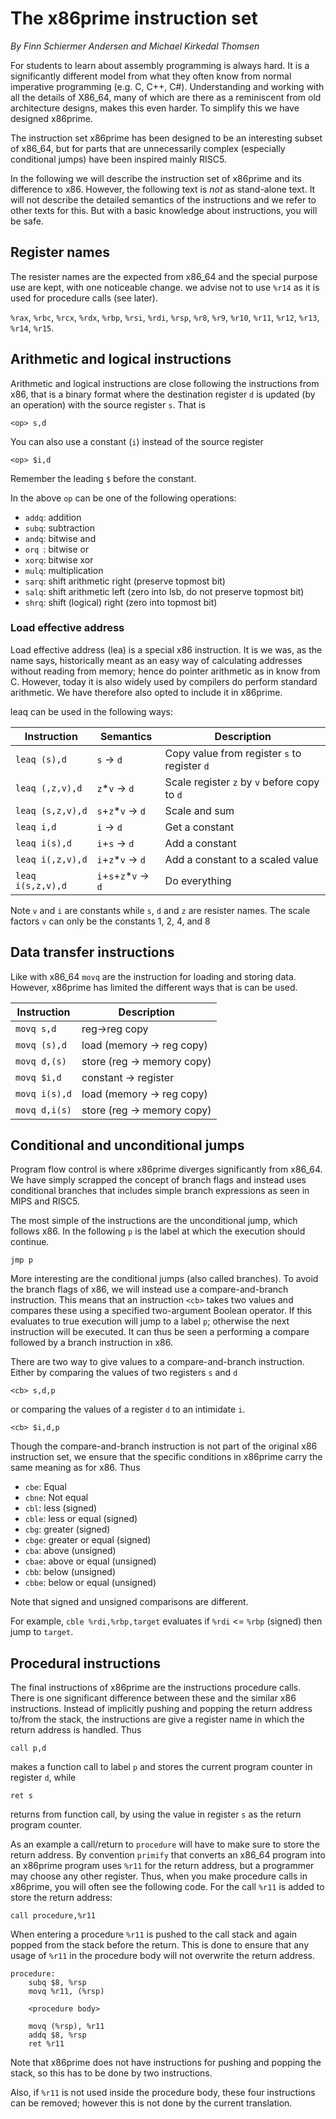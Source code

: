 # The x86prime instruction set

_By Finn Schiermer Andersen and Michael Kirkedal Thomsen_

For students to learn about assembly programming is always hard. It is a significantly different model from what they often know from normal imperative programming (e.g. C, C++, C#). Understanding and working with all the details of X86_64, many of which are there as a reminiscent from old architecture designs, makes this even harder. To simplify this we have designed x86prime.

The instruction set x86prime has been designed to be an interesting subset of x86_64, but for parts that are unnecessarily complex (especially conditional jumps) have been inspired mainly RISC5.

In the following we will describe the instruction set of x86prime and its difference to x86.
However, the following text is _not_ as stand-alone text. It will not describe the detailed semantics of the instructions and we refer to other texts for this. But with a basic knowledge about instructions, you will be safe.

<!-- For more information about x86prime we can also refer you to:

* [README](README.md) for information about the different x86prime tools and how to set them up,
* [Encoding](encoding.txt) that explains how x86prime assembly code are encoded into machine code, and
* [Execution plot](afviklingsplot.md) that explains how x86prime instructions are progressing though different stages pipelined architectures.
 -->
## Register names
The resister names are the expected from x86_64 and the special purpose use are kept, with one noticeable change. we advise not to use `%r14` as it is used for procedure calls (see later).

`%rax`,
`%rbc`,
`%rcx`,
`%rdx`,
`%rbp`,
`%rsi`,
`%rdi`,
`%rsp`,
`%r8`,
`%r9`,
`%r10`,
`%r11`,
`%r12`,
`%r13`,
`%r14`,
`%r15`.

## Arithmetic and logical instructions
Arithmetic and logical instructions are close following the instructions from x86, that is a binary format where the destination register `d` is updated (by an operation) with the source register `s`. That is
```
<op> s,d
```
You can also use a constant (`i`) instead of the source register
```
<op> $i,d
```
Remember the leading `$` before the constant.

In the above `op` can be one of the following operations:

* `addq`: addition
* `subq`: subtraction
* `andq`: bitwise and
* `orq `: bitwise or
* `xorq`: bitwise xor
* `mulq`: multiplication
* `sarq`: shift arithmetic right (preserve topmost bit)
* `salq`: shift arithmetic left (zero into lsb, do not preserve topmost bit)
* `shrq`: shift (logical) right (zero into topmost bit)

### Load effective address
Load effective address (lea) is a special x86 instruction. It is we was, as the name says, historically meant as an easy way of calculating addresses without reading from memory; hence do pointer arithmetic as in know from C. However, today it is also widely used by compilers do perform standard arithmetic. We have therefore also opted to include it in x86prime.

leaq can be used in the following ways:

| Instruction       | Semantics                | Description                                    |
| ---------------   | ------------------------ | -----------                                    |
| `leaq (s),d`      | `s` -> `d`               | Copy value from register `s` to register `d`   |
| `leaq (,z,v),d`   | `z`*`v` -> `d`           | Scale register `z` by `v` before copy to `d`   |
| `leaq (s,z,v),d`  | `s`+`z`*`v` -> `d`       | Scale and sum                                  |
| `leaq i,d`        | `i` -> `d`               | Get a constant                                 |
| `leaq i(s),d`     | `i`+`s` -> `d`           | Add a constant                                 |
| `leaq i(,z,v),d`  | `i`+`z`*`v` -> `d`       | Add a constant to a scaled value               |
| `leaq i(s,z,v),d` | `i`+`s`+`z`*`v` -> `d`   | Do everything                                  |

Note `v` and `i` are constants while `s`, `d` and `z` are resister names. The scale factors `v` can only be the constants 1, 2, 4, and 8


## Data transfer instructions
Like with x86_64 `movq` are the instruction for loading and storing data. However, x86prime has limited the different ways that is can be used.

| Instruction     | Description                |
| --------------- | -----------                |
| `movq s,d`      | reg->reg copy              |
| `movq (s),d`    | load (memory -> reg copy)  |
| `movq d,(s)`    | store (reg -> memory copy) |
| `movq $i,d`     | constant -> register       |
| `movq i(s),d`   | load (memory -> reg copy)  |
| `movq d,i(s)`   | store (reg -> memory copy) |


## Conditional and unconditional jumps
Program flow control is where x86prime diverges significantly from x86_64. We have simply scrapped the concept of branch flags and instead uses conditional branches that includes simple branch expressions as seen in MIPS and RISC5.

The most simple of the instructions are the unconditional jump, which follows x86. In the following `p` is the label at which the execution should continue.

```
jmp p
```

More interesting are the conditional jumps (also called branches). To avoid the branch flags of x86, we will instead use a compare-and-branch instruction. This means that an instruction `<cb>` takes two values and compares these using a specified two-argument Boolean operator. If this evaluates to true execution will jump to a label `p`; otherwise the next instruction will be executed. It can thus be seen a performing a compare followed by a branch instruction in x86.

There are two way to give values to a compare-and-branch instruction. Either by comparing the values of two registers `s` and `d`

```
<cb> s,d,p
```
or comparing the values of a register `d` to an intimidate `i`.
```
<cb> $i,d,p
```

Though the compare-and-branch instruction is not part of the original x86 instruction set, we ensure that the specific conditions in x86prime carry the same meaning as for x86. Thus

* `cbe`:  Equal
* `cbne`: Not equal
* `cbl`:  less (signed)
* `cble`: less or equal (signed)
* `cbg`:  greater (signed)
* `cbge`: greater or equal (signed)
* `cba`:  above (unsigned)
* `cbae`: above or equal (unsigned)
* `cbb`:  below (unsigned)
* `cbbe`: below or equal (unsigned)

Note that signed and unsigned comparisons are different.

For example, `cble %rdi,%rbp,target` evaluates if `%rdi` <= `%rbp` (signed) then jump to `target`.

## Procedural instructions
The final instructions of x86prime are the instructions procedure calls. There is one significant difference between these and the similar x86 instructions. Instead of implicitly pushing and popping the return address to/from the stack, the instructions are give a register name in which the return address is handled. Thus

```
call p,d
```
makes a function call to label `p` and stores the current program counter in register `d`, while
```
ret s
```
returns from function call, by using the value in register `s` as the return program counter.

As an example a call/return to `procedure` will have to make sure to store the return address. By convention `primify` that converts an x86_64 program into an x86prime program uses `%r11` for the return address, but a programmer may choose any other register. Thus, when you make procedure calls in x86prime, you will often see the following code. For the call `%r11` is added to store the return address:

```
call procedure,%r11
```

When entering a procedure `%r11` is pushed to the call stack and again popped from the stack before the return. This is done to ensure that any usage of `%r11` in the procedure body will not overwrite the return address.

```
procedure:
    subq $8, %rsp
    movq %r11, (%rsp)

    <procedure body>

    movq (%rsp), %r11
    addq $8, %rsp
    ret %r11
```

Note that x86prime does not have instructions for pushing and popping the stack, so this has to be done by two instructions.

Also, if `%r11` is not used inside the procedure body, these four instructions can be removed; however this is not done by the current translation.

